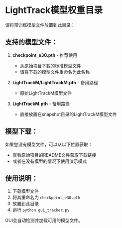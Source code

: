# LightTrack模型权重目录

请将预训练模型文件放置到此目录：

## 支持的模型文件：

1. **checkpoint_e30.pth** - 推荐使用
   - 从原始项目下载的标准模型文件
   - 请将下载的模型文件重命名为此名称

2. **LightTrackM/LightTrackM.pth** - 备用路径
   - 原始LightTrackM模型文件

3. **LightTrackM.pth** - 备用路径
   - 直接放置在snapshot目录的LightTrackM模型文件

## 模型下载：

如果您没有模型文件，可以从以下位置获取：
- 查看原始项目的README文件获取下载链接
- 或者在没有模型的情况下使用演示模式

## 使用说明：

1. 下载模型文件
2. 将其重命名为 `checkpoint_e30.pth` 
3. 放置到此目录
4. 运行 `python gui_tracker.py`

GUI会自动检测并加载可用的模型文件。